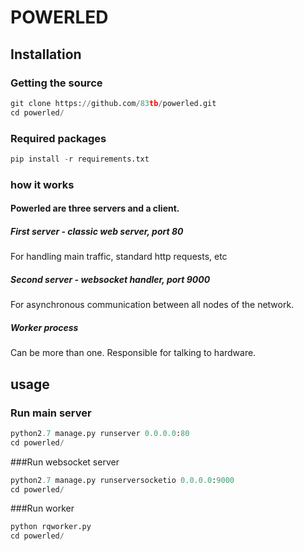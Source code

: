 # POWERLED

## Installation


### Getting the source

```python
git clone https://github.com/83tb/powerled.git
cd powerled/
```

### Required packages
```python
pip install -r requirements.txt
```

### how it works

#### Powerled are three servers and a client.

##### First server - classic web server, port 80

For handling main traffic, standard http requests, etc

##### Second server - websocket handler, port 9000

For asynchronous communication between all nodes of the network.

##### Worker process

Can be more than one. Responsible for talking to hardware.

## usage


### Run main server
```python
python2.7 manage.py runserver 0.0.0.0:80
cd powerled/
```

###Run websocket server
```python
python2.7 manage.py runserversocketio 0.0.0.0:9000
cd powerled/
```

###Run worker
```python
python rqworker.py
cd powerled/
```





